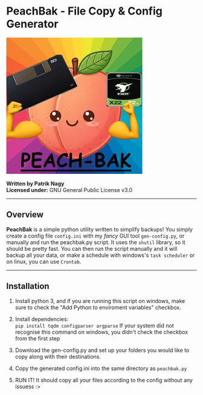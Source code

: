 # PeachBak - File Copy & Config Generator  

![PeachBak Logo](peachbak-logo.png)

**Written by Patrik Nagy**  
**Licensed under:** GNU General Public License v3.0  

---

## Overview

**PeachBak** is a simple python utility written to simplify backups!
You simply create a config file `config.ini` with my *fancy* GUI tool `gen-config.py`, or manually and run the peachbak.py script. It uses the `shutil` library, so it should be pretty fast.
You can then run the script manually and it will backup all your data, or make a schedule with windows's `task scheduler` or on linux, you can use `Crontab`.

---

## Installation

1. Install python 3, and if you are running this script on windows, make sure to check the "Add Python to enviroment variables" checkbox.
2. Install dependencies:  
`pip install tqdm configparser argparse`
If your system did not recognise this command on windows, you didn't check the checkbox from the first step

3. Download the gen-config.py and set up your folders you would like to copy along with their destinations.

4. Copy the generated config.ini into the same directory as `peachbak.py`

5. RUN IT! It should copy all your files according to the config without any issuess :>
